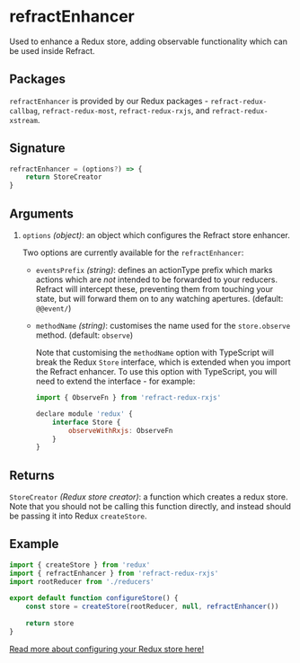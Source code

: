 # refractEnhancer

Used to enhance a Redux store, adding observable functionality which can be used inside Refract.

## Packages

`refractEnhancer` is provided by our Redux packages - `refract-redux-callbag`, `refract-redux-most`, `refract-redux-rxjs`, and `refract-redux-xstream`.

## Signature

```js
refractEnhancer = (options?) => {
    return StoreCreator
}
```

## Arguments

1.  `options` _(object)_: an object which configures the Refract store enhancer.

    Two options are currently available for the `refractEnhancer`:

    *   `eventsPrefix` _(string)_: defines an actionType prefix which marks actions which are _not_ intended to be forwarded to your reducers. Refract will intercept these, preventing them from touching your state, but will forward them on to any watching apertures. (default: `@@event/`)
    *   `methodName` _(string)_: customises the name used for the `store.observe` method. (default: `observe`)

        Note that customising the `methodName` option with TypeScript will break the Redux `Store` interface, which is extended when you import the Refract enhancer. To use this option with TypeScript, you will need to extend the interface - for example:

        ```js
        import { ObserveFn } from 'refract-redux-rxjs'

        declare module 'redux' {
            interface Store {
                observeWithRxjs: ObserveFn
            }
        }
        ```

## Returns

`StoreCreator` _(Redux store creator)_: a function which creates a redux store. Note that you should not be calling this function directly, and instead should be passing it into Redux `createStore`.

## Example

```js
import { createStore } from 'redux'
import { refractEnhancer } from 'refract-redux-rxjs'
import rootReducer from './reducers'
​
export default function configureStore() {
    const store = createStore(rootReducer, null, refractEnhancer())
    ​
    return store
}
```

[Read more about configuring your Redux store here!](https://redux.js.org/recipes/configuring-your-store)
